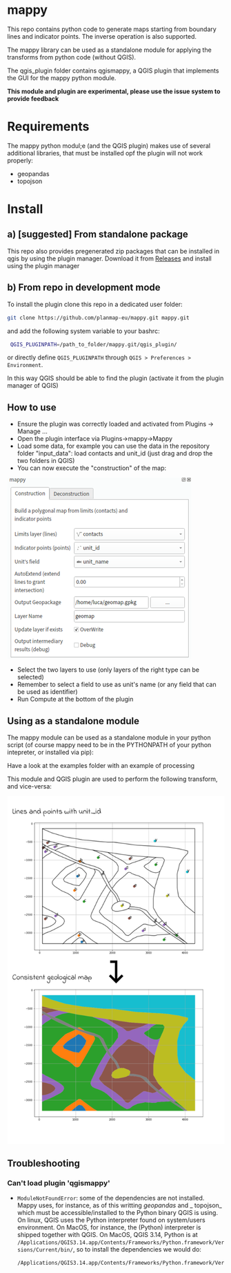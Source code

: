 # mappy

This repo contains python code to generate maps starting from boundary lines and indicator points. The inverse operation is also supported.

The mappy library can be used as a standalone module for applying the transforms from python code (without QGIS).

The qgis_plugin folder contains qgismappy, a QGIS plugin that implements the GUI for the mappy python module.

**This module and plugin are experimental, please use the issue system to provide feedback**

# Requirements
The mappy python modul;e (and the QGIS plugin) makes use of several additional libraries, that must be installed opf the plugin will not work properly:

 - geopandas
 - topojson
 
# Install

## a) [suggested] From standalone package
This repo also provides pregenerated zip packages that can be installed in qgis by using the plugin manager.
Download it from [Releases](https://github.com/planmap-eu/mappy/releases) and install using the plugin manager


## b) From repo in development mode

To install the plugin clone this repo in a dedicated user folder:

```bash
git clone https://github.com/planmap-eu/mappy.git mappy.git
```
 
 and add the following system variable to your bashrc:

```bash
 QGIS_PLUGINPATH=/path_to_folder/mappy.git/qgis_plugin/
```

 or directly define `QGIS_PLUGINPATH` through `QGIS > Preferences > Environment`.
 
In this way QGIS should be able to find the plugin (activate it from the plugin manager of QGIS)


## How to use

- Ensure the plugin was correctly loaded and activated from Plugins -> Manage ...
- Open the plugin interface via Plugins->mappy->Mappy
- Load some data, for example you can use the data in the repository folder "input_data": load contacts and unit_id (just drag and drop the two folders in QGIS)
- You can now execute the "construction" of the map:

![woops, missing image](images/construct.png)

- Select the two layers to use (only layers of the right type can be selected)
- Remember to select a field to use as unit's name (or any field that can be used as identifier)
- Run Compute at the bottom of the plugin

## Using as a standalone module
The mappy module can be used as a standalone module in your python script (of course mappy need to be in the PYTHONPATH of your  python intepreter, or installed via pip):

Have a look at the examples folder with an example of processing


This module and QGIS plugin are used to perform the following transform, and vice-versa:

![woops, missing image](images/example.png)

## Troubleshooting

### Can't load plugin 'qgismappy'

* `ModuleNotFoundError`: some of the dependencies are not installed. Mappy uses, for instance, as of this writting _geopandas_ and _ topojson_ which must be accessible/installed to the Python binary QGIS is using. On linux, QGIS uses the Python interpreter found on system/users environment. On MacOS, for instance, the (Python) interpreter is shipped together with QGIS.
  On MacOS, QGIS 3.14, Python is at `/Applications/QGIS3.14.app/Contents/Frameworks/Python.framework/Versions/Current/bin/`, so to install the dependencies we would do:
  ```bash
  /Applications/QGIS3.14.app/Contents/Frameworks/Python.framework/Versions/Current/bin/python3 -m pip install geopandas topojson
  ```
  
